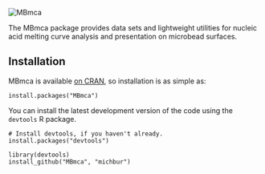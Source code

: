 ![MBmca](https://github.com/michbur/MBmca/blob/master/inst/MBmca_logo.png)

The MBmca package provides data sets and lightweight utilities for nucleic acid melting curve analysis and presentation on microbead surfaces.


Installation
------------

MBmca is available [on CRAN](http://cran.r-project.org/web/packages/MBmca/), so installation is as simple as:

```
install.packages("MBmca")
```

You can install the latest development version of the code using the `devtools` R package.

```
# Install devtools, if you haven't already.
install.packages("devtools")

library(devtools)
install_github("MBmca", "michbur")
```